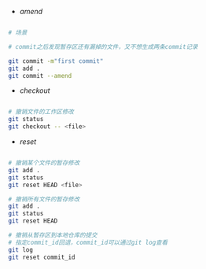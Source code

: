 

- *amend*

```bash

# 场景

# commit之后发现暂存区还有漏掉的文件，又不想生成两条commit记录

git commit -m"first commit"
git add .
git commit --amend

```

- *checkout*

```bash

# 撤销文件的工作区修改
git status
git checkout -- <file>

```



- *reset*

```bash

# 撤销某个文件的暂存修改
git add .
git status
git reset HEAD <file>

# 撤销所有文件的暂存修改
git add .
git status
git reset HEAD

# 撤销从暂存区到本地仓库的提交
# 指定commit_id回退，commit_id可以通过git log查看
git log
git reset commit_id

```


